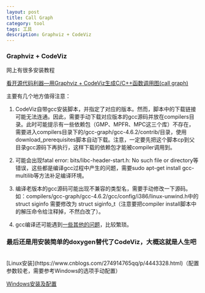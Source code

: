 ```yaml
---
layout: post
title: Call Graph
category: tool
tags: 工具
description: Graphviz + CodeViz
---
```


### Graphviz + CodeViz

网上有很多安装教程

[看开源代码利器—用Graphviz + CodeViz生成C/C++函数调用图(call graph)](https://www.cnblogs.com/lanxuezaipiao/p/3450201.html)

主要有几个地方值得注意：

1. CodeViz自带gcc安装脚本，并指定了对应的版本。然而，脚本中的下载链接可能无法连通。因此，需要手动下载对应版本的gcc源码并放在compilers目录。此时可能提示有一些依赖包（GMP、MPFR、MPC这三个库）不存在，需要进入compilers目录下的/gcc-graph/gcc-4.6.2/contrib/目录，使用download_prerequisites脚本自动下载。注意，一定要先把这个脚本cp到父目录gcc源码下再执行，这样下载的依赖包才能被compiler调用到。

2. 可能会出现fatal error: bits/libc-header-start.h: No such file or directory等错误，这些都是编译gcc过程中产生的问题，需要sudo apt-get install gcc-multilib等方法补足编译环境。

3. 编译老版本的gcc源码可能出现不兼容的类型名，需要手动修改一下源码。如：compilers/gcc-graph/gcc-4.6.2/gcc/config/i386/linux-unwind.h中的struct siginfo 需要修改为 struct siginfo_t（注意要把compiler install脚本中的解压命令给注释掉，不然白改了）。

4. gcc编译还可能遇到[一些其他的问题](https://www.jianshu.com/p/b3ed2b3652ac)，比较繁琐。

### 最后还是用安装简单的doxygen替代了CodeViz，大概这就是人生吧

<br>
[Linux安装](https://www.cnblogs.com/274914765qq/p/4443328.html)（配置参数较老，需要参考Windows的选项手动配置）

[Windows安装及配置](https://blog.csdn.net/benkaoya/article/details/79763668)